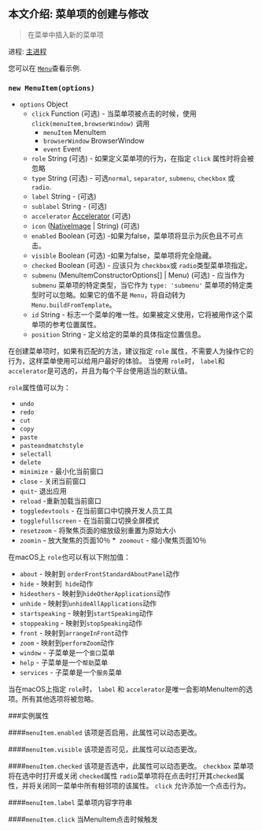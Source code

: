 ## 本文介绍: 菜单项的创建与修改

> 在菜单中插入新的菜单项

进程: [主进程](../glossary.md#main-process)    

您可以在 [`Menu`](menu.md)查看示例.  

### `new MenuItem(options)`

* `options` Object
  * `click` Function (可选) - 当菜单项被点击的时候，使用 `click(menuItem,browserWindow)` 调用
     * `menuItem` MenuItem
     * `browserWindow` BrowserWindow
     * `event` Event
  * `role` String (可选) - 如果定义菜单项的行为，在指定 `click` 属性时将会被忽略
  * `type` String (可选) - 可选`normal`, `separator`, `submenu`, `checkbox` 或 `radio`.
  * `label` String - (可选)
  * `sublabel` String - (可选)
  * `accelerator` [Accelerator](accelerator.md) (可选)
  * `icon` ([NativeImage](native-image.md) | String) (可选)
  * `enabled` Boolean (可选) -如果为false，菜单项将显示为灰色且不可点击。
  * `visible` Boolean (可选) -如果为false，菜单项将完全隐藏。
  * `checked` Boolean (可选) - 应该只为 `checkbox`或 `radio`类型菜单项指定。
  * `submenu` (MenuItemConstructorOptions[] | Menu) (可选) - 应当作为 `submenu` 菜单项的特定类型，当它作为 `type: 'submenu'` 菜单项的特定类型时可以忽略。如果它的值不是 `Menu`，将自动转为 `Menu.buildFromTemplate`。
  * `id` String - 标志一个菜单的唯一性。如果被定义使用，它将被用作这个菜单项的参考位置属性。
  * `position` String - 定义给定的菜单的具体指定位置信息。

在创建菜单项时，如果有匹配的方法，建议指定 `role` 属性，不需要人为操作它的行为，这样菜单使用可以给用户最好的体验。
当使用 `role`时， `label`和 `accelerator`是可选的，并且为每个平台使用适当的默认值。

 `role`属性值可以为：

* `undo`
* `redo`
* `cut`
* `copy`
* `paste`
* `pasteandmatchstyle`
* `selectall`
* `delete`
* `minimize` -  最小化当前窗口
* `close` - 关闭当前窗口
* `quit`- 退出应用
* `reload` -重新加载当前窗口
* `toggledevtools`  - 在当前窗口中切换开发人员工具
* `togglefullscreen`  - 在当前窗口切换全屏模式
* `resetzoom`  - 将聚焦页面的缩放级别重置为原始大小
* `zoomin`  - 放大聚焦的页面10％
*` zoomout`  - 缩小聚焦页面10％

在macOS上 `role`也可以有以下附加值：

* `about`  - 映射到 `orderFrontStandardAboutPanel`动作
* `hide`  - 映射到` hide`动作
* `hideothers`  - 映射到`hideOtherApplications`动作
* `unhide`  - 映射到`unhideAllApplications`动作
* `startspeaking`  - 映射到`startSpeaking`动作
* `stoppeaking`  - 映射到`stopSpeaking`动作
* `front`  - 映射到`arrangeInFront`动作
* `zoom`  - 映射到`performZoom`动作
* `window`  - 子菜单是一个`窗口`菜单
* `help`  - 子菜单是一个`帮助`菜单
* `services`  - 子菜单是一个`服务`菜单

当在macOS上指定 `role`时， `label` 和 `accelerator`是唯一会影响MenuItem的选项。所有其他选项将被忽略。

###实例属性

####`menuItem.enabled`
该项是否启用，此属性可以动态更改。

####`menuItem.visible`
该项是否可见，此属性可以动态更改。

####`menuItem.checked`
该项是否选中，此属性可以动态更改。
 `checkbox` 菜单项将在选中时打开或关闭 `checked`属性
 `radio`菜单项将在点击时打开其`checked`属性，并将关闭同一菜单中所有相邻项的该属性。
 `click` 允许添加一个点击行为。

####`menuItem.label`
菜单项内容字符串

####`menuItem.click`
当MenuItem点击时候触发